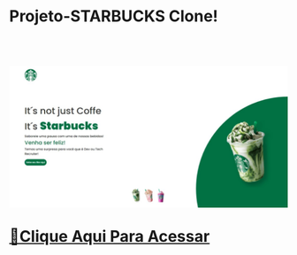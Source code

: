 <h1>Projeto-STARBUCKS
Clone!<h1>
<br>
<img src="https://github.com/ViniFerAlbuquerque/Projeto-STARBUCKS/blob/master/images/Captura%20da%20Web_20-3-2023_0754_127.0.0.1.jpeg?raw=true"/>
<br>



[🔗Clique Aqui Para Acessar](https://viniferalbuquerque.github.io/Projeto-STARBUCKS/)

